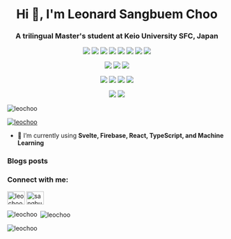 <!--
**leochoo/leochoo** is a ✨ _special_ ✨ repository because its `README.md` (this file) appears on your GitHub profile.

Here are some ideas to get you started:

- 🔭 I’m currently working on ...
- 🌱 I’m currently learning ...
- 👯 I’m looking to collaborate on ...
- 🤔 I’m looking for help with ...
- 💬 Ask me about ...
- 📫 How to reach me: ...
- 😄 Pronouns: ...
- ⚡ Fun fact: ...
-->

<h1 align="center">Hi 👋, I'm Leonard Sangbuem Choo</h1>
<h3 align="center">A trilingual Master's student at Keio University SFC, Japan</h3>

<p align="center">
    <img src="https://img.shields.io/badge/react-%2320232a.svg?style=for-the-badge&logo=react&logoColor=%2361DAFB">
    <img src="https://img.shields.io/badge/Svelte-%2320232a.svg?style=for-the-badge&logo=svelte">
    <img src="https://img.shields.io/badge/vue-%2320232a.svg?style=for-the-badge&logo=vue.js">
    <img src="https://img.shields.io/badge/typescript-%2320232a.svg?style=for-the-badge&logo=typescript">
    <img src="https://img.shields.io/badge/nestjs-%2320232a.svg?style=for-the-badge&logo=nestjs&logoColor=D5214B">
    <img src="https://img.shields.io/badge/sass-%2320232a.svg?style=for-the-badge&logo=sass">
    <img src="https://img.shields.io/badge/Vite-%2320232a.svg?style=for-the-badge&logo=vite">
    <img src="https://img.shields.io/badge/jest-%2320232a.svg?style=for-the-badge&logo=jest&logoColor=15C213">
</p>
<p align="center">
    <img src="https://img.shields.io/badge/Python-%2320232a.svg?style=for-the-badge&logo=Python">
    <img src="https://img.shields.io/badge/flask-%2320232a.svg?style=for-the-badge&logo=flask">
    <img src="https://img.shields.io/badge/firebase-%2320232a.svg?style=for-the-badge&logo=firebase">
</p>

<p align="center">
    <img src="https://img.shields.io/badge/adobe_photoshop-%2320232a.svg?style=for-the-badge&logo=adobephotoshop">
    <img src="https://img.shields.io/badge/adobe_illustrator-%2320232a.svg?style=for-the-badge&logo=adobeillustrator">
    <img src="https://img.shields.io/badge/figma-%2320232a.svg?style=for-the-badge&logo=figma">
    <img src="https://img.shields.io/badge/adobe_xd-%2320232a.svg?style=for-the-badge&logo=adobexd">
</p>

<p align="center">
    <img src="https://img.shields.io/badge/swift-%2320232a.svg?style=for-the-badge&logo=swift">
    <img src="https://img.shields.io/badge/arduino-%2320232a.svg?style=for-the-badge&logo=arduino">
</p>


<p align="left"> <img src="https://komarev.com/ghpvc/?username=leochoo&label=Profile%20views&color=0e75b6&style=flat" alt="leochoo" /> </p>

<p align="left"> <a href="https://github.com/ryo-ma/github-profile-trophy"><img src="https://github-profile-trophy.vercel.app/?username=leochoo" alt="leochoo" /></a> </p>

- 🌱 I’m currently using **Svelte, Firebase, React, TypeScript, and Machine Learning**

### Blogs posts

<!-- BLOG-POST-LIST:START -->
<!-- BLOG-POST-LIST:END -->

<h3 align="left">Connect with me:</h3>
<p align="left">
<a href="https://dev.to/leochoo" target="blank"><img align="center" src="https://cdn.jsdelivr.net/npm/simple-icons@3.0.1/icons/dev-dot-to.svg" alt="leochoo" height="30" width="40" /></a>
<a href="https://linkedin.com/in/sangbuemchoo" target="blank"><img align="center" src="https://raw.githubusercontent.com/rahuldkjain/github-profile-readme-generator/master/src/images/icons/Social/linked-in-alt.svg" alt="sangbuemchoo" height="30" width="40" /></a>
</p>

<p><img align="left" src="https://github-readme-stats.vercel.app/api/top-langs?username=leochoo&show_icons=true&locale=en&layout=compact" alt="leochoo" /></p>

<p>&nbsp;<img align="center" src="https://github-readme-stats.vercel.app/api?username=leochoo&show_icons=true&locale=en" alt="leochoo" /></p>

<p><img align="center" src="https://github-readme-streak-stats.herokuapp.com/?user=leochoo&" alt="leochoo" /></p>
